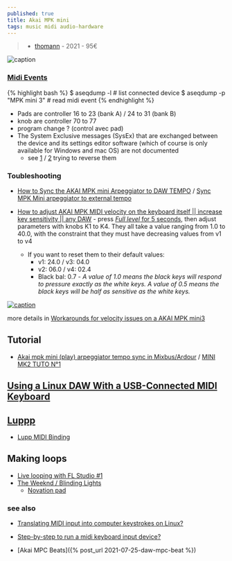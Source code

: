 ```yaml
---
published: true
title: Akai MPK mini
tags: music midi audio-hardware
---
```

> - [thomann](https://www.thomann.de/fr/akai_mpk_mini_mk3.htm) - 2021 - 95€ 

<link rel="shortcut icon" href="https://external-content.duckduckgo.com/iu/?u=https%3A%2F%2Fm.media-amazon.com%2Fimages%2FI%2F41pDrgV-4TL._AC._SR120%2C120.jpg&f=1&nofb=1&ipt=914725f991dfa8f5d50d9e71fce5fa73b9a6cc5484213f6d1cc908bced86ab41&ipo=images" />

![caption](https://thumbs.static-thomann.de/thumb/orig/pics/bdb/498231/15420811_800.webp)

### [Midi Events](https://superuser.com/questions/1170136/translating-midi-input-into-computer-keystrokes-on-linux)

{% highlight bash %} 
$ aseqdump -l               # list connected device
$ aseqdump -p "MPK mini 3"  # read midi event
{% endhighlight %}

- Pads are controller 16 to 23 (bank A) / 24 to 31 (bank B)
- knob are controller 70 to 77 
- program change ? (control avec pad)
- The System Exclusive messages (SysEx) that are exchanged between the device and its settings editor software (which of course is only available for Windows and mac OS) are not documented
	- see [1](https://github.com/gljubojevic/akai-mpk-mini-editor) / [2](https://github.com/tsmetana/mpk3-settings) trying to reverse them


### Toubleshooting

- [How to Sync the AKAI MPK mini Arpeggiator to DAW TEMPO](https://www.youtube.com/watch?app=desktop&v=kUc_YppMX1o) / [Sync MPK Mini arpeggiator to external tempo](https://www.youtube.com/watch?app=desktop&v=R6N-Je9SVJs)

- [How to adjust AKAI MPK MIDI velocity on the keyboard itself || increase key sensitivity || any DAW](https://www.youtube.com/watch?v=4iU8q_2CTpE) - press [_Full level_ for 5 seconds](https://www.reddit.com/r/akaiMPC/comments/kuvtz5/mpk_mini_3_velocity/), then adjust parameters with  knobs K1 to K4. They all take a value ranging from 1.0 to 40.0, with the constraint that they must have decreasing values from v1 to v4
	- If you want to reset them to their default values:
		- v1: 24.0  /  v3: 04.0 
        - v2: 06.0  /  v4: 02.4 
        - Black bal: 0.7 - _A value of 1.0 means the black keys will respond to pressure exactly as the white keys. A value of 0.5 means the black keys will be half as sensitive as the white keys._
        
[![caption](https://incenp.org/notes/2022/akai-mpk-velocity-linear-curve.png)](https://incenp.org/notes/2022/akai-mpk-mini3-velocity.html)
        
more details in [Workarounds for velocity issues on a AKAI MPK mini3](https://incenp.org/notes/2022/akai-mpk-mini3-velocity.html)

## Tutorial
- [Akai mpk mini (play) arpeggiator tempo sync in Mixbus/Ardour](https://www.reddit.com/r/linuxaudio/comments/ibdr1b/akai_mpk_mini_play_arpeggiator_tempo_sync_in/) / [MINI MK2 TUTO N°1](https://www.youtube.com/watch?v=Tyr2uBl0OTs)


## [Using a Linux DAW With a USB-Connected MIDI Keyboard](https://www.makeuseof.com/using-a-linux-daw-with-a-usb-connected-midi-keyboard/)

## [Luppp](http://openavproductions.com/doc/luppp.html)
- [Lupp MIDI Binding](https://www.youtube.com/watch?v=kOGh2tsXBcA&list=PLPVwzZjovbBxIik8lUisH5XdLzALDeY9j&index=7)

## Making loops
- [Live looping with FL Studio #1](https://www.youtube.com/watch?v=T_7k8IaA0yE)
- [The Weeknd / Blinding Lights](https://www.youtube.com/watch?v=--ORzBLokMMthoman)
	- [Novation pad](https://www.thomann.de/fr/novation_launchpad_mini_mk3.htm)


### see also
- [Translating MIDI input into computer keystrokes on Linux?](https://superuser.com/questions/1170136/translating-midi-input-into-computer-keystrokes-on-linux)
- [Step-by-step to run a midi keyboard input device?](https://askubuntu.com/questions/147052/step-by-step-to-run-a-midi-keyboard-input-device-12-04)

- [Akai MPC Beats]({% post_url 2021-07-25-daw-mpc-beat %})

